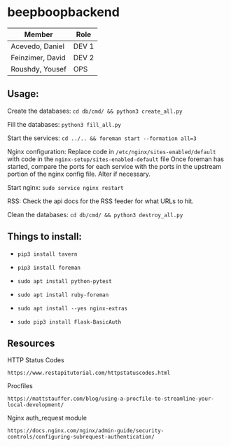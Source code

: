 ﻿# beepboopbackend

| Member           | Role  |
|------------------|-------|
| Acevedo, Daniel  | DEV 1 |
| Feinzimer, David | DEV 2 |
| Roushdy, Yousef  | OPS   |



## Usage:

Create the databases: `cd db/cmd/ && python3 create_all.py`

Fill the databases: `python3 fill_all.py`

Start the services: `cd ../.. && foreman start --formation all=3`

Nginx configuration:  Replace code in `/etc/nginx/sites-enabled/default` with code in the `nginx-setup/sites-enabled-default` file
                      Once foreman has started, compare the ports for each service with the ports in the upstream portion of the nginx config file.  Alter if necessary.

Start nginx: `sudo service nginx restart`

RSS: Check the api docs for the RSS feeder for what URLs to hit.

Clean the databases: `cd db/cmd/ && python3 destroy_all.py`



## Things to install:

- `pip3 install tavern`

- `pip3 install foreman`

- `sudo apt install python-pytest`

- `sudo apt install ruby-foreman`

- `sudo apt install --yes nginx-extras`

- `sudo pip3 install Flask-BasicAuth`



## Resources

HTTP Status Codes

    https://www.restapitutorial.com/httpstatuscodes.html

Procfiles

    https://mattstauffer.com/blog/using-a-procfile-to-streamline-your-local-development/

Nginx auth_request module

    https://docs.nginx.com/nginx/admin-guide/security-controls/configuring-subrequest-authentication/
